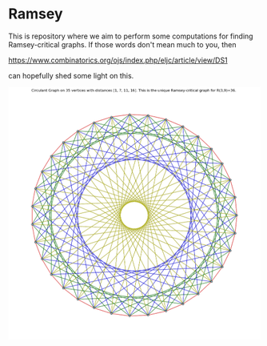 # Ramsey

This is repository where we aim to perform some computations for finding Ramsey-critical graphs. If those words don't mean much to you, then 

https://www.combinatorics.org/ojs/index.php/eljc/article/view/DS1

can hopefully shed some light on this.

![R(3,9)](https://github.com/MathmoBen/Ramsey/blob/main/R(3%2C9).png)
